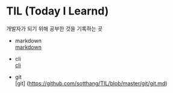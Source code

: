 # TIL (Today I Learnd)

개발자가 되기 위해 공부한 것을 기록하는 곳

- markdown <br>
[markdown](https://github.com/sotthang/TIL/blob/master/markdown/markdown.md)

- cli <br>
[cli](https://github.com/sotthang/TIL/blob/master/cli/cli.md)

- git <br>
[git] (https://github.com/sotthang/TIL/blob/master/git/git.md)
